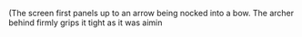 (The screen first panels up to an arrow being nocked into a bow. The archer behind firmly grips it tight as it was aimin